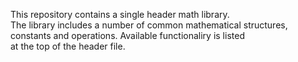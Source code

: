 This repository contains a single header math library.<br/>
The library includes a number of common mathematical structures, <br/>
constants and operations. Available functionaliry is listed<br/>
at the top of the header file.
